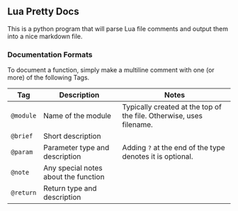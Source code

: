 ## Lua Pretty Docs

This is a python program that will parse Lua file comments and output them into a nice markdown file.

### Documentation Formats

To document a function, simply make a multiline comment with one (or more) of the following Tags.

| Tag       | Description                          | Notes                                                              |
|-----------|--------------------------------------|--------------------------------------------------------------------|
| `@module` | Name of the module                   | Typically created at the top of the file. Otherwise, uses filename. |
| `@brief` | Short description                    |                                                                    |
| `@param` | Parameter type and description       | Adding `?` at the end of the type denotes it is optional.           |
| `@note` | Any special notes about the function |                                                                    |
| `@return` | Return type and description          |                                                                    |
